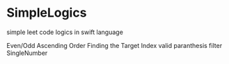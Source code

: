 # SimpleLogics 

simple leet code logics in swift language

Even/Odd
Ascending Order
Finding the Target Index
valid paranthesis
filter SingleNumber

